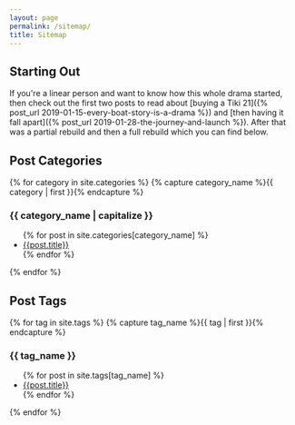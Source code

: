 ```yaml
---
layout: page
permalink: /sitemap/
title: Sitemap
---
```


## Starting Out

If you're a linear person and want to know how this whole drama started, then check out the first two posts to read about [buying a Tiki 21]({% post_url 2019-01-15-every-boat-story-is-a-drama %}) and [then having it fall apart]({% post_url 2019-01-28-the-journey-and-launch %}). After that was a partial rebuild and then a full rebuild which you can find below.

## Post Categories

{% for category in site.categories %}
  {% capture category_name %}{{ category | first }}{% endcapture %}
  <a name="{{ category_name | slugize }}"></a>
  <h3>{{ category_name | capitalize }}</h3>
  <ul>
    {% for post in site.categories[category_name] %}
      <li><a href="{{ post.url }}">{{post.title}}</a></li>
    {% endfor %}
  </ul>
{% endfor %}

## Post Tags

{% for tag in site.tags %}
  {% capture tag_name %}{{ tag | first }}{% endcapture %}
  <a name="{{ tag_name | slugize }}"></a>
  <h3>{{ tag_name }}</h3>
  <ul>
    {% for post in site.tags[tag_name] %}
      <li><a href="{{ post.url }}">{{post.title}}</a></li>
    {% endfor %}
  </ul>
{% endfor %}

